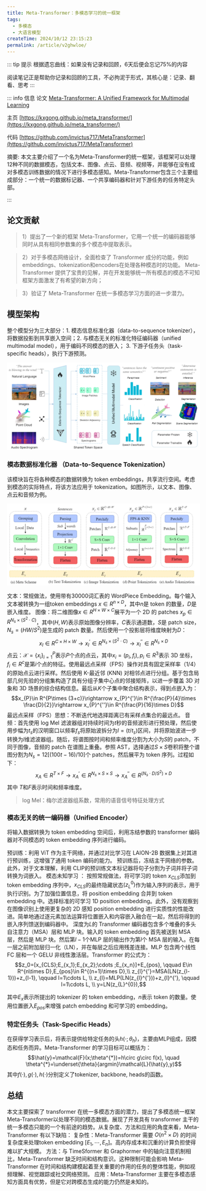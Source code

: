 ```yaml
---
title: Meta-Transformer：多模态学习的统一框架
tags:
  - 多模态
  - 大语言模型
createTime: 2024/10/12 23:15:23
permalink: /article/v2ghwloe/
---
```


::: tip 提示
根据遗忘曲线：如果没有记录和回顾，6天后便会忘记75%的内容

阅读笔记正是帮助你记录和回顾的工具，不必拘泥于形式，其核心是：记录、翻看、思考
:::

::: info 信息
论文 [Meta-Transformer: A Unified Framework for Multimodal Learning](https://arxiv.org/pdf/2307.10802)     

主页 [https://kxgong.github.io/meta_transformer/](https://kxgong.github.io/meta_transformer/)

代码 [https://github.com/invictus717/MetaTransformer](https://github.com/invictus717/MetaTransformer)

摘要: 本文主要介绍了一个名为Meta-Transformer的统一框架，该框架可以处理12种不同的数据模态，包括文本、图像、点云、音频、视频等，并能够在没有成对多模态训练数据的情况下进行多模态感知。Meta-Transformer包含三个主要组成部分：一个统一的数据标记器、一个共享编码器和针对下游任务的任务特定头部。

:::


## 论文贡献
> 1）提出了一个新的框架 Meta-Transformer，它用一个统一的编码器能够同时从具有相同参数集的多个模态中提取表示。

> 2）对于多模态网络设计，全面检查了 Transformer 成分的功能，例如embeddings、tokenization和encoders在处理各种模态时的功能。 Meta-Transformer 提供了宝贵的见解，并在开发能够统一所有模态的模态不可知框架方面激发了有希望的新方向；

> 3）验证了 Meta-Transformer 在统一多模态学习方面的进一步潜力。

## 模型架构

整个模型分为三大部分：1. 模态信息标准化器（data-to-sequence tokenizer），将数据投影到共享嵌入空间；2. 与模态无关的标准化特征编码器（unified multimodal model），用于编码不同模态的嵌入； 3. 下游子任务头（task-specific heads），执行下游预测。

![alt text](pic/meta_1.png)

### 模态数据标准化器 （Data-to-Sequence Tokenization）

该模块旨在将各种模态的数据转换为 token embeddings，共享流行空间。考虑到模态的实际特点，将该方法应用于 tokenization。如图所示，以文本、图像、点云和音频为例。

![alt text](pic/meta_2.png)

文本：常规做法，使用带有30000词汇表的 WordPiece Embedding。每个输入文本被转换为一组token embeddings $x\in R^{n\times D}$，其中$n$是 token 的数量，$D$是嵌入维度。
图像：将二维图像$x\in R^{H\times W\times C}$展平为一个 2D 的 patches $x_p\in R^{N_s\times(S^{2}\cdot C)}$，其中$(H,W)$表示原始图像分辨率，$C$表示通道数，$S$是 patch size，$N_s=(HW/S^{2})$是生成的 patch 数量。然后使用一个投影层将维度映射为$D$：
$$x_{I}\in R^{C\times H\times W}\rightarrow x_{I}^{'}\in R^{N_s\times (S^2\cdot C)}\rightarrow x_{I}^{''}\in R^{N_s\times D}$$
点云：$\mathcal{X}=\{x_i\}_{i=1}^{P}$表示$P$个点的点云，其中$x_i=(p_i,f_i),p_i\in R^{3}$表示 3D 坐标，$f_i\in R^{c}$是第$i$个点的特征。使用最远点采样（FPS）操作对具有固定采样率（1/4）的原始点云进行采样。然后使用 K-最近邻 (KNN) 对相邻点进行分组。基于包含局部几何先验的分组集构造了具有分组子集中心点的邻接矩阵，以进一步覆盖 3D 对象和 3D 场景的综合结构信息。最后从$K$个子集中聚合结构表示，得到点嵌入为：
$$x_{P}\in R^{P\times (3+c)}\rightarrow x_{P}^{'}\in R^{\frac{P}{4}\times \frac{D}{2}}\rightarrow x_{P}^{''}\in R^{\frac{P}{16}\times D}$$
最远点采样（FPS）思想：不断迭代地选择距离已有采样点集合的最远点。
音频：首先使用 log Mel 滤波器组对持续时间为$t$秒的音频波形进行预处理，然后使用步幅为$t_s$的汉明窗口以频率$f_s$将原始波拆分为$l=(t/t_s)$区间，并将原始波进一步转换为$l$维滤波器组。随后，将谱图按时间和频率维度分割为大小为$S$的 patch，不同于图像，音频的 patch 在谱图上重叠。参照 AST，选择通过$S\times S$卷积将整个谱图分割为$N_s=12[(100t-16)/10]$个 patches，然后展平为 token 序列。过程如下：
$$x_{A}\in R^{T\times F}\rightarrow x_{A}^{'}\in R^{N_s\times S\times S}\rightarrow x_{A}^{''}\in R^{(N_s\cdot D/S^{2})\times D}$$
其中 $T$和$F$表示时间和频率维度。
> log Mel：梅尔滤波器组系数，常用的语音信号特征处理方式


### 模态无关的统一编码器（Unified Encoder）
将输入数据转换为 token embedding 空间后，利用冻结参数的 transformer 编码器对不同模态的 token embedding 序列进行编码。

预训练：利用 ViT 作为主干网络，并通过对比学习在 LAION-2B 数据集上对其进行预训练，这增强了通用 token 编码的能力。 预训练后，冻结主干网络的参数。 此外，对于文本理解，利用 CLIP的预训练文本标记器将句子分割为子词并将子词转换为词嵌入。
模态未知学习 ： 按照常规做法，将可学习的 token $x_{CLS}$添加到 token embedding 序列中，$x_{CLS}$的最终隐藏状态$(z_{L}^{0})$作为输入序列的表示，用于执行识别。为了加强位置信息，将 position embedding 合并到 token embedding 中。选择标准的可学习 1D position embedding。此外，没有观察到在图像识别上使用更复杂的 2D 感知 position embedding 进行实质性的性能改进。简单地通过逐元素加法运算将位置嵌入和内容嵌入融合在一起，然后将得到的嵌入序列馈送到编码器中。
深度为$L$的 Transformer 编码器包含多个堆叠的多头自注意力（MSA）层和 MLP 块。输入的 token embedding 首先被送到 MSA 层，然后是 MLP 块。然后第$l-1$个MLP 层的输出作为第$l$个 MSA 层的输入。在每一层之前附加层归一化（LN），并在每层之后应用残差连接。MLP 包含两个线性 FC 层和一个 GELU 非线性激活层。Transformer 的公式为：
$$z_0=[x_{CLS};E_{x_1};E_{x_2};\cdots ;E_{x_n}]+E_{pos}, \qquad E\in R^{n\times D},E_{pos}\in R^{(n+1)\times D},\\
z_{l}^{'}=MSA(LN(z_{l-1}))+z_{l-1},   \qquad l=1\cdots L, \\
z_{l}=MLP(LN(z_{l}^{'}))+z_{l}^{'},  \qquad l=1\cdots L, \\
y=LN(z_{L}^{0}),$$

其中$E_x$表示所提出的 tokenizer 的 token embedding，$n$表示 token 的数量。使用位置嵌入$E_{pos}$来增强 patch embedding 和可学习的 embedding。

### 特定任务头（Task-Specific Heads）
在获得学习表示后，将表示提供给特定任务的头$h(\cdot;\theta_{h})$，主要由MLP组成，因模态和任务而异。Meta-Transformer 的学习目标可以概括为：
$$\hat{y}=\mathcal{F}(x;\theta^{*})=h\circ g\circ f(x), \quad \theta^{*}=\underset{\theta}{argmin}\mathcal{L}(\hat{y},y)$$
其中$f(\cdot),g(\cdot),h(\cdot)$分别定义了tokenizer, backbone, heads的函数。

## 总结
本文主要探索了 transformer 在统一多模态方面的潜力，提出了多模态统一框架 Meta-Transformer以处理不同的模态数据。展现了开发具有 transformer 主干的统一多模态只能的一个有前途的趋势。从复杂度、方法和应用的角度来看，Meta-Transformer 有以下缺陷：
复杂性：Meta-Transformer 需要 $O(n^{2}\times D)$ 的时间复杂度来处理token embedding $[E_1,\cdots ,E_n]$。高内存成本和沉重的计算负担使得难以扩大规模。
方法：与 TimeSformer 和 Graphormer 中的轴向注意机制相比，Meta-Transformer 缺乏时间和结构意识。这种限制可能会影响 Meta-Transformer 在时间和结构建模起着至关重要的作用的任务的整体性能，例如视频理解、视觉跟踪或社交网络预测。
应用：Meta-Transformer 主要在多模态感知方面具有优势，但是它对跨模态生成的能力仍然是未知的。